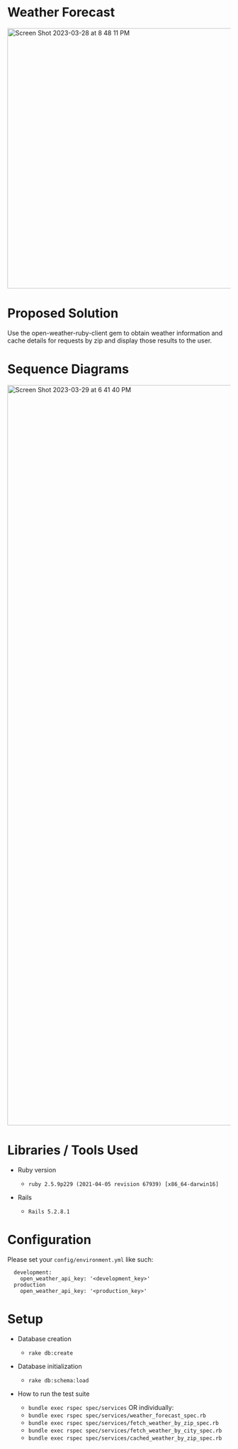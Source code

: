 # Weather Forecast

<img width="587" alt="Screen Shot 2023-03-28 at 8 48 11 PM" src="https://user-images.githubusercontent.com/2385700/228391485-64e181c8-65ab-4f25-a8e3-c1516e52f29a.png">

# Proposed Solution
Use the open-weather-ruby-client gem to obtain weather information and cache details for requests by zip and display those results to the user.

# Sequence Diagrams
<img width="1670" alt="Screen Shot 2023-03-29 at 6 41 40 PM" src="https://user-images.githubusercontent.com/2385700/228674438-6067571c-01fb-4a6f-a451-b19917981650.png">

# Libraries / Tools Used

* Ruby version
  * `ruby 2.5.9p229 (2021-04-05 revision 67939) [x86_64-darwin16]`

* Rails 
  * `Rails 5.2.8.1`

# Configuration

  Please set your `config/environment.yml` like such:
```
  development:
    open_weather_api_key: '<development_key>'
  production
    open_weather_api_key: '<production_key>'
 ```

# Setup
* Database creation
  * `rake db:create`

* Database initialization
  * `rake db:schema:load`

* How to run the test suite
  * `bundle exec rspec spec/services`
  OR individually:
  * `bundle exec rspec spec/services/weather_forecast_spec.rb`
  * `bundle exec rspec spec/services/fetch_weather_by_zip_spec.rb`
  * `bundle exec rspec spec/services/fetch_weather_by_city_spec.rb`
  * `bundle exec rspec spec/services/cached_weather_by_zip_spec.rb`

